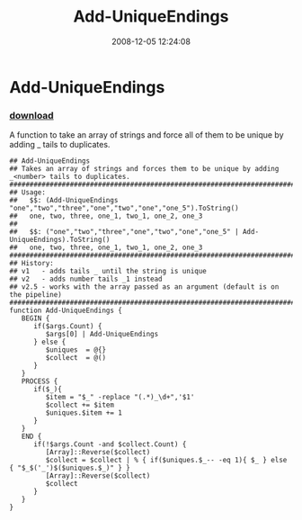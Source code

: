 ﻿---
pid:            710
parent:         0
children:       
poster:         Joel Bennett
title:          Add-UniqueEndings
date:           2008-12-05 12:24:08
description:    A function to take an array of strings and force all of them to be unique by adding _<number> tails to duplicates.
format:         posh
---

# Add-UniqueEndings

### [download](710.ps1)  

A function to take an array of strings and force all of them to be unique by adding _<number> tails to duplicates.

```posh
## Add-UniqueEndings
## Takes an array of strings and forces them to be unique by adding _<number> tails to duplicates.
####################################################################################################
## Usage:
##   $$: (Add-UniqueEndings "one","two","three","one","two","one","one_5").ToString()
##   one, two, three, one_1, two_1, one_2, one_3
##
##   $$: ("one","two","three","one","two","one","one_5" | Add-UniqueEndings).ToString()
##   one, two, three, one_1, two_1, one_2, one_3
####################################################################################################
## History:
## v1   - adds tails _ until the string is unique
## v2   - adds number tails _1 instead
## v2.5 - works with the array passed as an argument (default is on the pipeline)
####################################################################################################
function Add-UniqueEndings {
   BEGIN {
      if($args.Count) { 
         $args[0] | Add-UniqueEndings
      } else {
         $uniques  = @{}
         $collect  = @()
      }
   }
   PROCESS {
      if($_){
         $item = "$_" -replace "(.*)_\d+",'$1'
         $collect += $item
         $uniques.$item += 1
      }
   }  
   END {
      if(!$args.Count -and $collect.Count) { 
         [Array]::Reverse($collect)
         $collect = $collect | % { if($uniques.$_-- -eq 1){ $_ } else { "$_$('_')$($uniques.$_)" } }
         [Array]::Reverse($collect)
         $collect
      }
   }
}


```

